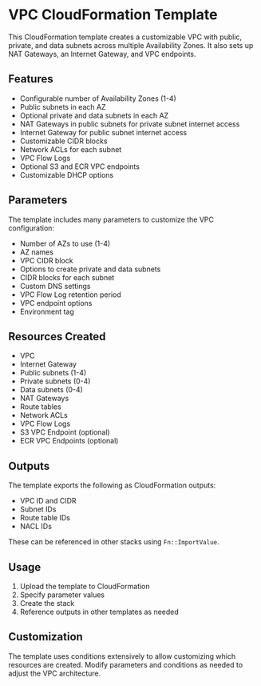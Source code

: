 #  VPC CloudFormation Template

This CloudFormation template creates a customizable VPC with public, private, and data subnets across multiple Availability Zones. It also sets up NAT Gateways, an Internet Gateway, and VPC endpoints.

## Features

- Configurable number of Availability Zones (1-4)
- Public subnets in each AZ
- Optional private and data subnets in each AZ  
- NAT Gateways in public subnets for private subnet internet access
- Internet Gateway for public subnet internet access
- Customizable CIDR blocks
- Network ACLs for each subnet
- VPC Flow Logs
- Optional S3 and ECR VPC endpoints
- Customizable DHCP options

## Parameters

The template includes many parameters to customize the VPC configuration:

- Number of AZs to use (1-4)
- AZ names
- VPC CIDR block
- Options to create private and data subnets
- CIDR blocks for each subnet
- Custom DNS settings
- VPC Flow Log retention period
- VPC endpoint options
- Environment tag

## Resources Created

- VPC
- Internet Gateway  
- Public subnets (1-4)
- Private subnets (0-4)
- Data subnets (0-4)
- NAT Gateways
- Route tables
- Network ACLs
- VPC Flow Logs
- S3 VPC Endpoint (optional)
- ECR VPC Endpoints (optional)

## Outputs

The template exports the following as CloudFormation outputs:

- VPC ID and CIDR
- Subnet IDs 
- Route table IDs
- NACL IDs

These can be referenced in other stacks using `Fn::ImportValue`.

## Usage

1. Upload the template to CloudFormation
2. Specify parameter values
3. Create the stack
4. Reference outputs in other templates as needed

## Customization

The template uses conditions extensively to allow customizing which resources are created. Modify parameters and conditions as needed to adjust the VPC architecture.